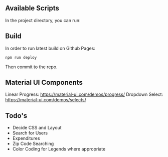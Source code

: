 ## Available Scripts

In the project directory, you can run:

## Build

In order to run latest build on Github Pages:

`npm run deploy`

Then commit to the repo.

## Material UI Components

Linear Progress: https://material-ui.com/demos/progress/
Dropdown Select: https://material-ui.com/demos/selects/

## Todo's
* Decide CSS and Layout
* Search for Users
* Expenditures
* Zip Code Searching
* Color Coding for Legends where appropriate